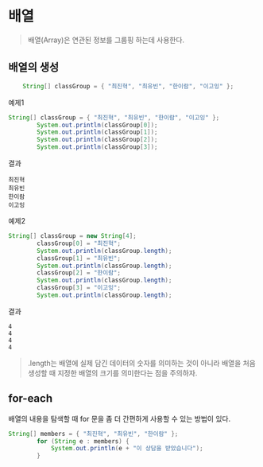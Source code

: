 # 배열

>배열(Array)은 연관된 정보를 그룹핑 하는데 사용한다. 

## 배열의 생성

```java
    String[] classGroup = { "최진혁", "최유빈", "한이람", "이고잉" };
```

예제1
```java
String[] classGroup = { "최진혁", "최유빈", "한이람", "이고잉" };
        System.out.println(classGroup[0]);
        System.out.println(classGroup[1]);
        System.out.println(classGroup[2]);
        System.out.println(classGroup[3]);
```

결과
```
최진혁
최유빈
한이람
이고잉
```

예제2
```java
String[] classGroup = new String[4];
        classGroup[0] = "최진혁";
        System.out.println(classGroup.length);
        classGroup[1] = "최유빈";
        System.out.println(classGroup.length);
        classGroup[2] = "한이람";
        System.out.println(classGroup.length);
        classGroup[3] = "이고잉";
        System.out.println(classGroup.length);
```

결과
```
4  
4  
4  
4
```

>.length는 배열에 실제 담긴 데이터의 숫자를 의미하는 것이 아니라 배열을 처음 생성할 때 지정한 배열의 크기를 의미한다는 점을 주의하자.


## for-each

배열의 내용을 탐색할 때 for 문을 좀 더 간편하게 사용할 수 있는 방법이 있다.

```java
String[] members = { "최진혁", "최유빈", "한이람" };
        for (String e : members) {
            System.out.println(e + "이 상담을 받았습니다");
        }
```

